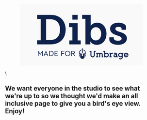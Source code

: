<p align="center"> 
  <img src="dibs.png">
</p>\

</br>

## We want everyone in the studio to see what we're up to so we thought we'd make an all inclusive page to give you a bird's eye view. Enjoy!
